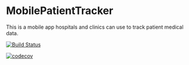 # MobilePatientTracker
This is a mobile app hospitals and clinics can use to track patient medical data.

[![Build Status](https://travis-ci.com/AC-PCwits/MobilePatientTracker.svg?branch=master)](https://travis-ci.com/AC-PCwits/MobilePatientTracker)

[![codecov](https://codecov.io/gh/AC-PCwits/MobilePatientTracker/branch/master/graph/badge.svg?token=ad7d6b95-2094-455b-97b0-93da447b8c2b)](https://codecov.io/gh/AC-PCwits/MobilePatientTracker)

